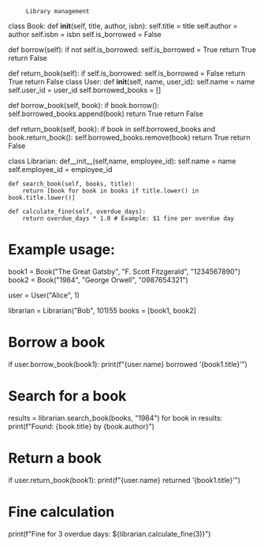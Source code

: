          Library management 


class Book:
   def __init__(self, title, author, isbn):
       self.title = title
       self.author = author
       self.isbn = isbn
       self.is_borrowed = False
 
  def borrow(self):
      if not self.is_borrowed:
         self.is_borrowed = True
         return True
      return False

 def return_book(self):
     if self.is_borrowed:
        self.is_borrowed = False
        return True
     return False
class User:
   def __init__(self, name, user_id):
       self.name = name
       self.user_id = user_id
       self.borrowed_books = []
       
   def borrow_book(self, book):
       if book.borrow():
          self.borrowed_books.append(book)
          return True
       return False

   def return_book(self, book):
       if book in self.borrowed_books and book.return_book():
          self.borrowed_books.remove(book)
          return True
       return False

class Librarian:
    def__init__(self,name, employee_id): 
       self.name = name
       self.employee_id = employee_id

    def search_book(self, books, title):
        return [book for book in books if title.lower() in book.title.lower()]

    def calculate_fine(self, overdue_days):
        return overdue_days * 1.0 # Example: $1 fine per overdue day

 # Example usage:
 book1 = Book("The Great Gatsby", "F. Scott Fitzgerald", "1234567890")
 book2 = Book("1984", "George Orwell", "0987654321")

 user = User("Alice", 1)

 librarian = Librarian("Bob", 101)55
 books = [book1, book2]

 # Borrow a book
 if user.borrow_book(book1):
    print(f"{user.name} borrowed ’{book1.title}’")

 # Search for a book
 results = librarian.search_book(books, "1984")
 for book in results:
     print(f"Found: {book.title} by {book.author}")

 # Return a book
 if user.return_book(book1):
    print(f"{user.name} returned ’{book1.title}’")

 # Fine calculation
 print(f"Fine for 3 overdue days: ${librarian.calculate_fine(3)}")
